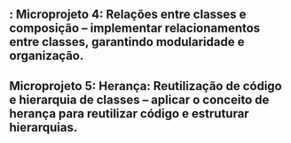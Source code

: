 ## : Microprojeto 4:  Relações entre classes e composição – implementar relacionamentos entre classes, garantindo modularidade e organização.

## Microprojeto 5: Herança: Reutilização de código e hierarquia de classes – aplicar o conceito de herança para reutilizar código e estruturar hierarquias.

